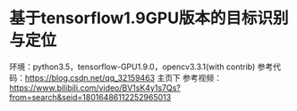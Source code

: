 # 基于tensorflow1.9GPU版本的目标识别与定位
环境：python3.5，tensorflow-GPU1.9.0，opencv3.3.1(with contrib)
参考代码：https://blog.csdn.net/qq_32159463 主页下
参考视频：https://www.bilibili.com/video/BV1sK4y1s7Qs?from=search&seid=18016486112252965013
